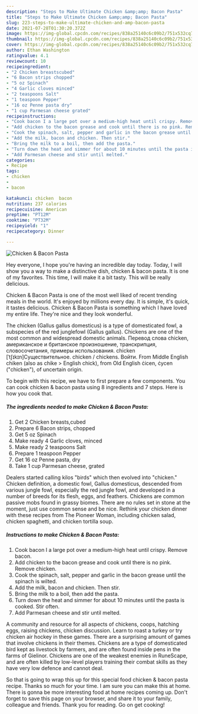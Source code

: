 ```yaml
---
description: "Steps to Make Ultimate Chicken &amp;amp; Bacon Pasta"
title: "Steps to Make Ultimate Chicken &amp;amp; Bacon Pasta"
slug: 223-steps-to-make-ultimate-chicken-and-amp-bacon-pasta
date: 2021-07-28T01:30:20.372Z
image: https://img-global.cpcdn.com/recipes/838a25140c6c09b2/751x532cq70/chicken-bacon-pasta-recipe-main-photo.jpg
thumbnail: https://img-global.cpcdn.com/recipes/838a25140c6c09b2/751x532cq70/chicken-bacon-pasta-recipe-main-photo.jpg
cover: https://img-global.cpcdn.com/recipes/838a25140c6c09b2/751x532cq70/chicken-bacon-pasta-recipe-main-photo.jpg
author: Ethan Washington
ratingvalue: 4.1
reviewcount: 10
recipeingredient:
- "2 Chicken breastscubed"
- "6 Bacon strips chopped"
- "5 oz Spinach"
- "4 Garlic cloves minced"
- "2 teaspoons Salt"
- "1 teaspoon Pepper"
- "16 oz Penne pasta dry"
- "1 cup Parmesan cheese grated"
recipeinstructions:
- "Cook bacon I a large pot over a medium-high heat until crispy. Remove bacon."
- "Add chicken to the bacon grease and cook until there is no pink. Remove chicken."
- "Cook the spinach, salt, pepper and garlic in the bacon grease until the spinach is wilted."
- "Add the milk, bacon and chicken. Then stir."
- "Bring the milk to a boil, then add the pasta."
- "Turn down the heat and simmer for about 10 minutes until the pasta is cooked. Stir often."
- "Add Parmesan cheese and stir until melted."
categories:
- Recipe
tags:
- chicken
- 
- bacon

katakunci: chicken  bacon 
nutrition: 237 calories
recipecuisine: American
preptime: "PT12M"
cooktime: "PT32M"
recipeyield: "1"
recipecategory: Dinner

---
```



![Chicken &amp; Bacon Pasta](https://img-global.cpcdn.com/recipes/838a25140c6c09b2/751x532cq70/chicken-bacon-pasta-recipe-main-photo.jpg)

Hey everyone, I hope you're having an incredible day today. Today, I will show you a way to make a distinctive dish, chicken &amp; bacon pasta. It is one of my favorites. This time, I will make it a bit tasty. This will be really delicious.

Chicken &amp; Bacon Pasta is one of the most well liked of recent trending meals in the world. It's enjoyed by millions every day. It is simple, it's quick, it tastes delicious. Chicken &amp; Bacon Pasta is something which I have loved my entire life. They're nice and they look wonderful.

The chicken (Gallus gallus domesticus) is a type of domesticated fowl, a subspecies of the red junglefowl (Gallus gallus). Chickens are one of the most common and widespread domestic animals. Перевод слова chicken, американское и британское произношение, транскрипция, словосочетания, примеры использования. chicken [ˈtʃɪkɪn]Существительное. chicken / chickens. Войти. From Middle English chiken (also as chike &gt; English chick), from Old English ċicen, ċycen (&#34;chicken&#34;), of uncertain origin.


To begin with this recipe, we have to first prepare a few components. You can cook chicken &amp; bacon pasta using 8 ingredients and 7 steps. Here is how you cook that.

<!--inarticleads1-->

##### The ingredients needed to make Chicken &amp; Bacon Pasta:

1. Get 2 Chicken breasts,cubed
1. Prepare 6 Bacon strips, chopped
1. Get 5 oz Spinach
1. Make ready 4 Garlic cloves, minced
1. Make ready 2 teaspoons Salt
1. Prepare 1 teaspoon Pepper
1. Get 16 oz Penne pasta, dry
1. Take 1 cup Parmesan cheese, grated


Dealers started calling kilos &#34;birds&#34; which then evolved into &#34;chicken.&#34; Chicken definition, a domestic fowl, Gallus domesticus, descended from various jungle fowl, especially the red jungle fowl, and developed in a number of breeds for its flesh, eggs, and feathers. Chickens are common passive mobs found in grassy biomes. There are no rules set in stone at the moment, just use common sense and be nice. Rethink your chicken dinner with these recipes from The Pioneer Woman, including chicken salad, chicken spaghetti, and chicken tortilla soup. 

<!--inarticleads2-->

##### Instructions to make Chicken &amp; Bacon Pasta:

1. Cook bacon I a large pot over a medium-high heat until crispy. Remove bacon.
1. Add chicken to the bacon grease and cook until there is no pink. Remove chicken.
1. Cook the spinach, salt, pepper and garlic in the bacon grease until the spinach is wilted.
1. Add the milk, bacon and chicken. Then stir.
1. Bring the milk to a boil, then add the pasta.
1. Turn down the heat and simmer for about 10 minutes until the pasta is cooked. Stir often.
1. Add Parmesan cheese and stir until melted.


A community and resource for all aspects of chickens, coops, hatching eggs, raising chickens, chicken discussion. Learn to roast a turkey or try chicken air hockey in these games. There are a surprising amount of games that involve chickens in their themes. Chickens are a type of domesticated bird kept as livestock by farmers, and are often found inside pens in the farms of Gielinor. Chickens are one of the weakest enemies in RuneScape, and are often killed by low-level players training their combat skills as they have very low defence and cannot deal. 

So that is going to wrap this up for this special food chicken &amp; bacon pasta recipe. Thanks so much for your time. I am sure you can make this at home. There is gonna be more interesting food at home recipes coming up. Don't forget to save this page on your browser, and share it to your family, colleague and friends. Thank you for reading. Go on get cooking!
